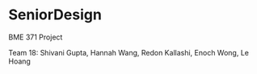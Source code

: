 # SeniorDesign
BME 371 Project

Team 18:
Shivani Gupta, Hannah Wang, Redon Kallashi, Enoch Wong, Le Hoang
